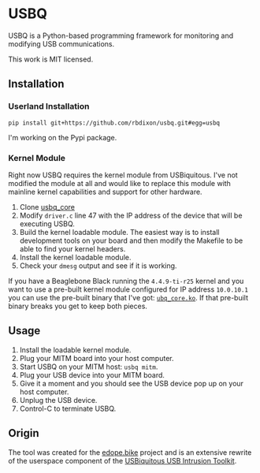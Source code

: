 # USBQ

USBQ is a Python-based programming framework for monitoring and modifying USB communications.

This work is MIT licensed.

## Installation

### Userland Installation

`pip install git+https://github.com/rbdixon/usbq.git#egg=usbq`

I'm working on the Pypi package.

### Kernel Module

Right now USBQ requires the kernel module from USBiquitous. I've not modified the module at all and would like to replace this module with mainline kernel capabilities and support for other hardware.

1. Clone [usbq_core](https://github.com/airbus-seclab/usbq_core)
2. Modify `driver.c` line 47 with the IP address of the device that will be executing USBQ.
3. Build the kernel loadable module. The easiest way is to install development tools on your board and then modify the Makefile to be able to find your kernel headers.
4. Install the kernel loadable module.
5. Check your `dmesg` output and see if it is working.

If you have a Beaglebone Black running the `4.4.9-ti-r25` kernel and you want to use a pre-built kernel module configured for IP address `10.0.10.1` you can use the pre-built binary that I've got: [`ubq_core.ko`](https://usbq.org/other/ubq_core.ko). If that pre-built binary breaks you get to keep both pieces.

## Usage

1. Install the loadable kernel module.
2. Plug your MITM board into your host computer.
3. Start USBQ on your MITM host: `usbq mitm`.
4. Plug your USB device into your MITM board.
5. Give it a moment and you should see the USB device pop up on your host computer.
6. Unplug the USB device.
7. Control-C to terminate USBQ.

## Origin

The tool was created for the [edope.bike](https://edope.bike) project and is an extensive rewrite of the userspace component of the [USBiquitous USB Intrusion Toolkit](https://www.sstic.org/media/SSTIC2016/SSTIC-actes/usb_toolkit/SSTIC2016-Article-usb_toolkit-camredon.pdf).
